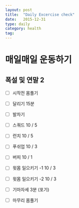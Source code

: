 ```yaml
---
layout: post
title:  "Daily Excercise check"
date:   2015-12-31
type: daily
category: health
tag:
---
```


# 매일매일 운동하기

## 폭설 및 연말 2

- [ ] 시작전 몸풀기
- [ ] 달리기 15분
- [ ] 발차기
- [ ] 스쿼드 10 / 5
- [ ] 런치 10 / 5
- [ ] 푸쉬업 10 / 3
- [ ] 버피 10 / 1
- [ ] 윗몸 일으키기 -1 10 / 3
- [ ] 윗몸 일으키기 -2 10 / 3
- [ ] 기마자세 3분 (포기)
- [ ] 마무리 몸풀기



